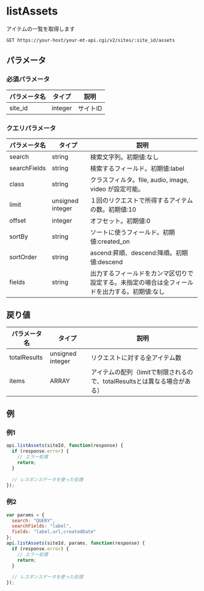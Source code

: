 # listAssets

アイテムの一覧を取得します

```
GET https://your-host/your-mt-api.cgi/v2/sites/:site_id/assets
```

## パラメータ

### 必須パラメータ

|パラメータ名|タイプ|説明|
|---|---|---|
|site_id|integer|サイトID|

### クエリパラメータ

|パラメータ名|タイプ|説明|
|---|---|---|
|search|string|検索文字列。初期値:なし|
|searchFields|string|検索するフィールド。初期値:label|
|class|string|クラスフィルタ。file, audio, image, video が設定可能。|
|limit|unsigned integer|１回のリクエストで所得するアイテムの数。初期値:10|
|offset|integer|オフセット。初期値:0|
|sortBy|string|ソートに使うフィールド。初期値:created_on|
|sortOrder|string|ascend:昇順、descend:降順。初期値:descend|
|fields|string|出力するフィールドをカンマ区切りで設定する。未指定の場合は全フィールドを出力する。初期値:なし|

## 戻り値

|パラメータ名|タイプ|説明|
|---|---|---|
|totalResults|unsigned integer|リクエストに対する全アイテム数|
|items|ARRAY|アイテムの配列（limitで制限されるので、totalResultsとは異なる場合がある）|

## 例

### 例1

```javascript
api.listAssets(siteId, function(response) {
  if (response.error) {
    // エラー処理
    return;
  }
  
  // レスポンスデータを使った処理
});
```

### 例2

```javascript
var params = {
  search: "QUERY",
  searchFields: "label",
  fields: "label,url,createdDate"
};
api.listAssets(siteId, params, function(response) {
  if (response.error) {
    // エラー処理
    return;
  }
  
  // レスポンスデータを使った処理
});
```
